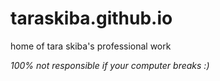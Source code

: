 # taraskiba.github.io
home of tara skiba's professional work

_100% not responsible if your computer breaks :)_
